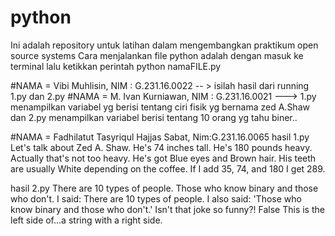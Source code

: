 # python
Ini adalah repository untuk latihan dalam mengembangkan praktikum open source systems Cara menjalankan file python adalah dengan masuk ke terminal lalu ketikkan perintah python namaFILE.py

#NAMA = Vibi Muhlisin, NIM : G.231.16.0022 -- > isilah hasil dari running 1.py dan 2.py
#NAMA = M. Ivan Kurniawan, NIM : G.231.16.0021 ---> 1.py menampilkan variabel yg berisi tentang ciri fisik yg bernama zed A.Shaw dan 2.py menampilkan variabel berisi tentang 10 orang yg tahu biner..
 
 
 
 
 
 
 
 
 
 
 
 
 
 
 
 
 
 
 
 

#NAMA = Fadhilatut Tasyriqul Hajjas Sabat, Nim:G.231.16.0065
hasil 1.py
Let's talk about Zed A. Shaw.
He's 74 inches tall.
He's 180 pounds heavy.
Actually that's not too heavy.
He's got Blue eyes and Brown hair.
His teeth are usually White depending on the coffee.
If I add 35, 74, and 180 I get 289.

hasil 2.py
There are 10 types of people.
Those who know binary and those who don't.
I said: There are 10 types of people.
I also said: 'Those who know binary and those who don't.'
Isn't that joke so funny?! False
This is the left side of...a string with a right side.
